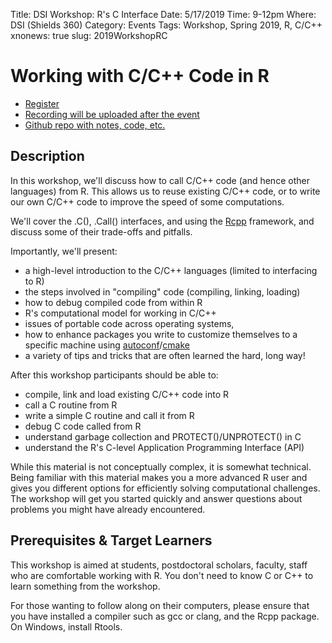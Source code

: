 Title: DSI Workshop: R's C Interface
Date: 5/17/2019
Time: 9-12pm
Where: DSI (Shields 360)
Category: Events
Tags: Workshop, Spring 2019, R, C/C++
xnonews: true
slug: 2019WorkshopRC

#  Working with C/C++ Code in R

* [Register](https://forms.library.ucdavis.edu/classes/descriptions.php)
* [Recording will be uploaded after the event]()
* [Github repo with notes, code, etc.]()


## Description

In this workshop, we'll discuss how to call C/C++ code (and hence other languages) from R.
This allows us to reuse existing C/C++ code, or to write our own C/C++ code to improve the speed
of some computations.

We'll cover the .C(), .Call() interfaces, and using the [Rcpp](http://www.rcpp.org/) framework,
and discuss some of their trade-offs and pitfalls.

Importantly, we'll present:
+ a high-level introduction to the C/C++ languages (limited to interfacing to R)
+ the steps involved in "compiling" code (compiling, linking, loading)
+ how to debug compiled code from within R
+ R's computational model for working in C/C++
+ issues of portable code across operating systems,
+ how to enhance packages you write to customize themselves to a specific machine using
  [autoconf](https://www.gnu.org/software/autoconf/)/[cmake](https://cmake.org)
+ a variety of tips and tricks that are often learned the hard, long way!

After this workshop participants should be able to:
+ compile, link and load existing C/C++ code into R
+ call a C routine from R
+ write a simple C routine and call it from R
+ debug C code called from R
+ understand garbage collection and PROTECT()/UNPROTECT() in C
+ understand the R's C-level Application Programming Interface (API)

While this material is not conceptually complex, it is somewhat technical.
Being familiar with this material makes you a more advanced R user and gives you different
options for efficiently solving computational challenges.
The workshop will get you started quickly and answer questions about problems you might
have already encountered.

## Prerequisites & Target Learners

This workshop is aimed at students, postdoctoral scholars, faculty, staff who are
comfortable working with R. You don't need to know C or C++ to learn something from the workshop.

For those wanting to follow along on their computers, please ensure that you have
installed a compiler such as gcc or clang, and the Rcpp package.
On Windows, install Rtools.
